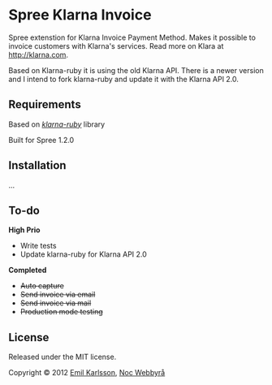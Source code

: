 # Spree Klarna Invoice

Spree extenstion for Klarna Invoice Payment Method. Makes it possible to invoice customers with Klarna's services. Read more on Klara at http://klarna.com.

Based on Klarna-ruby it is using the old Klarna API. There is a newer version and I intend to fork klarna-ruby and update it with the Klarna API 2.0.

## Requirements

Based on *[klarna-ruby](https://github.com/merchii/klarna-ruby)* library

Built for Spree 1.2.0

## Installation

...

## To-do

__High Prio__

- Write tests
- Update klarna-ruby for Klarna API 2.0

__Completed__

- ~~Auto capture~~
- ~~Send invoice via email~~
- ~~Send invoice via mail~~
- ~~Production mode testing~~

## License

Released under the MIT license.

Copyright &copy; 2012 [Emil Karlsson]([http://emilkarl.se), [Noc Webbyrå](http://nocweb.se)
